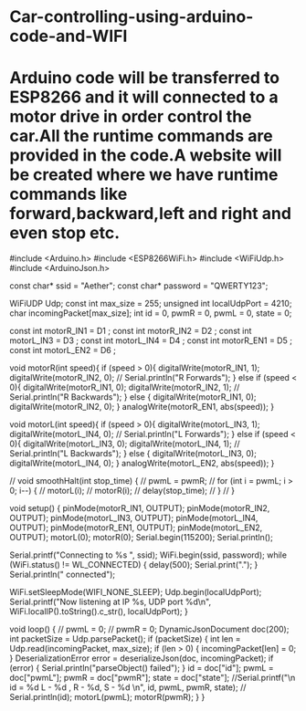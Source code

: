 # Car-controlling-using-arduino-code-and-WIFI
# Arduino code will be transferred to ESP8266 and it will connected to a motor drive in order control the car.All the runtime commands are provided in the code.A website will be created where we have runtime commands like forward,backward,left and right and even stop etc.
#include <Arduino.h>
#include <ESP8266WiFi.h>
#include <WiFiUdp.h>
#include <ArduinoJson.h>

const char* ssid = "Aether";
const char* password = "QWERTY123";

WiFiUDP Udp;
const int max_size = 255;
unsigned int localUdpPort = 4210;  
char incomingPacket[max_size];
int id = 0, pwmR = 0, pwmL = 0, state = 0;

const int motorR_IN1 = D1 ;
const int motorR_IN2 = D2 ;
const int motorL_IN3 = D3 ;
const int motorL_IN4 = D4 ;
const int motorR_EN1 = D5 ;
const int motorL_EN2 = D6 ;


void motorR(int speed){
    if (speed > 0){
        digitalWrite(motorR_IN1, 1);
        digitalWrite(motorR_IN2, 0);
        // Serial.println("R Forwards");
    }
    else if (speed < 0){
        digitalWrite(motorR_IN1, 0);
        digitalWrite(motorR_IN2, 1);
        // Serial.println("R Backwards");
    }
    else {
        digitalWrite(motorR_IN1, 0);
        digitalWrite(motorR_IN2, 0);
    }
    analogWrite(motorR_EN1, abs(speed));
}

void motorL(int speed){
    if (speed > 0){
        digitalWrite(motorL_IN3, 1);
        digitalWrite(motorL_IN4, 0);
        // Serial.println("L Forwards");
    }
    else if (speed < 0){
        digitalWrite(motorL_IN3, 0);
        digitalWrite(motorL_IN4, 1);
        // Serial.println("L Backwards");
    }
    else {
        digitalWrite(motorL_IN3, 0);
        digitalWrite(motorL_IN4, 0);
    }
    analogWrite(motorL_EN2, abs(speed));
}

// void smoothHalt(int stop_time) {
//     pwmL = pwmR;
//     for (int i = pwmL; i > 0; i--) {
//         motorL(i);
//         motorR(i);
//         delay(stop_time);
//     }
// }

void setup() {
  pinMode(motorR_IN1, OUTPUT);
  pinMode(motorR_IN2, OUTPUT);
  pinMode(motorL_IN3, OUTPUT);
  pinMode(motorL_IN4, OUTPUT);
  pinMode(motorR_EN1, OUTPUT);
  pinMode(motorL_EN2, OUTPUT);
  motorL(0);
  motorR(0);
  Serial.begin(115200);
  Serial.println();

  Serial.printf("Connecting to %s ", ssid);
  WiFi.begin(ssid, password);
  while (WiFi.status() != WL_CONNECTED) {
    delay(500);
    Serial.print(".");
  }
  Serial.println(" connected");

  WiFi.setSleepMode(WIFI_NONE_SLEEP);
  Udp.begin(localUdpPort);
  Serial.printf("Now listening at IP %s, UDP port %d\n", WiFi.localIP().toString().c_str(), localUdpPort);
}


void loop() {
  // pwmL = 0; 
  // pwmR = 0;
  DynamicJsonDocument doc(200);
  int packetSize = Udp.parsePacket();
  if (packetSize) {
    int len = Udp.read(incomingPacket, max_size);
    if (len > 0)
    {
      incomingPacket[len] = 0;
    }
    DeserializationError error = deserializeJson(doc, incomingPacket);
        if (error) {
            Serial.println("parseObject() failed");
        }
    id = doc["id"];
    pwmL = doc["pwmL"];
    pwmR = doc["pwmR"];
    state = doc["state"];
    //Serial.printf("\n id = %d L - %d , R - %d, S - %d \n", id, pwmL, pwmR, state);
    // Serial.println(id);
    motorL(pwmL);
    motorR(pwmR);
    }
}

